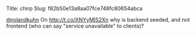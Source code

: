 Title: chirp
Slug: f82b50e13a8aa07fce748fc80654abca

<a href="http://twitter.com/rolandkuhn">@rolandkuhn</a> On <a href="http://t.co/XNYyMlS2Xn">http://t.co/XNYyMlS2Xn</a> why is backend seeded, and not frontend (who can say "service unavailable" to clients)?
